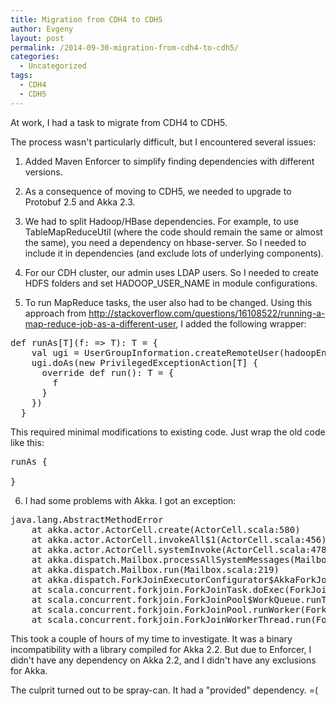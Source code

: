 ```yaml
---
title: Migration from CDH4 to CDH5
author: Evgeny
layout: post
permalink: /2014-09-30-migration-from-cdh4-to-cdh5/
categories:
  - Uncategorized
tags:
  - CDH4
  - CDH5
---
```

At work, I had a task to migrate from CDH4 to CDH5.

<!--more-->

The process wasn't particularly difficult, but I encountered several issues:

1. Added Maven Enforcer to simplify finding dependencies with different versions.

2. As a consequence of moving to CDH5, we needed to upgrade to Protobuf 2.5 and Akka 2.3.

3. We had to split Hadoop/HBase dependencies. For example, to use TableMapReduceUtil (where the code should remain the same or almost the same), you need a dependency on hbase-server. So I needed to include it in dependencies (and exclude lots of underlying components).

4. For our CDH cluster, our admin uses LDAP users. So I needed to create HDFS folders and set HADOOP_USER_NAME in module configurations.

5. To run MapReduce tasks, the user also had to be changed. Using this approach from http://stackoverflow.com/questions/16108522/running-a-map-reduce-job-as-a-different-user, I added the following wrapper:

<pre class="toolbar:2 lang:scala decode:true">def runAs[T](f: => T): T = {
    val ugi = UserGroupInformation.createRemoteUser(hadoopEnvironment.user)
    ugi.doAs(new PrivilegedExceptionAction[T] {
      override def run(): T = {
        f
      }
    })
  }
</pre>

This required minimal modifications to existing code. Just wrap the old code like this:

<pre class="toolbar:2 lang:scala decode:true">runAs {
  <old code for Job creation>
}</pre>

6. I had some problems with Akka. I got an exception:

<pre class="toolbar:2 nums:false lang:default highlight:0 decode:true ">java.lang.AbstractMethodError
	at akka.actor.ActorCell.create(ActorCell.scala:580)
	at akka.actor.ActorCell.invokeAll$1(ActorCell.scala:456)
	at akka.actor.ActorCell.systemInvoke(ActorCell.scala:478)
	at akka.dispatch.Mailbox.processAllSystemMessages(Mailbox.scala:263)
	at akka.dispatch.Mailbox.run(Mailbox.scala:219)
	at akka.dispatch.ForkJoinExecutorConfigurator$AkkaForkJoinTask.exec(AbstractDispatcher.scala:393)
	at scala.concurrent.forkjoin.ForkJoinTask.doExec(ForkJoinTask.java:260)
	at scala.concurrent.forkjoin.ForkJoinPool$WorkQueue.runTask(ForkJoinPool.java:1339)
	at scala.concurrent.forkjoin.ForkJoinPool.runWorker(ForkJoinPool.java:1979)
	at scala.concurrent.forkjoin.ForkJoinWorkerThread.run(ForkJoinWorkerThread.java:107)
</pre>

This took a couple of hours of my time to investigate. It was a binary incompatibility with a library compiled for Akka 2.2. But due to Enforcer, I didn't have any dependency on Akka 2.2, and I didn't have any exclusions for Akka.

The culprit turned out to be spray-can. It had a "provided" dependency. =(